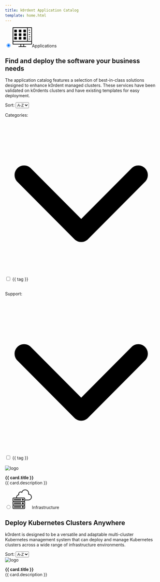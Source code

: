 ```yaml
---
title: k0rdent Application Catalog
template: home.html
---
```

<script src="https://unpkg.com/vue@3/dist/vue.global.js"></script>
<div id="app">
  <div class="maintabs">
    <input type="radio" id="apps" name="maintabs" checked="checked" @change="switchedTabs($event)">
    <label for="apps"><img src="img/icon-apps.svg" />Applications</label>
    <div class="tab tab_apps-content">
        <div class="tab_apps-top">
            <div class="left-side">
              <h2>Find and deploy the software your business needs</h2>
              <p>The application catalog features a selection of best-in-class solutions designed to enhance k0rdent managed clusters. These services have been validated on k0rdents clusters and have existing templates for easy deployment.</p>
            </div>
            <div class="right-side">
              <div class="filters-section">
                  <div class="select-wrapper">
                    <label for="ordering-apps">Sort: </label>
                    <select id="ordering-apps" @change="ordering">
                        <option value="asc">A-Z</option>
                        <option value="desc">Z-A</option>
                    </select>
                  </div>
              </div>
            </div>
        </div>
        <div class="tab_apps-bottom">
          <div class="tab_apps-sidebar">
            <p class="categories-title" @click="toggleExpanded($event)">Categories: <svg xmlns="http://www.w3.org/2000/svg" viewBox="0 0 512 512"><path d="M233.4 406.6c12.5 12.5 32.8 12.5 45.3 0l192-192c12.5-12.5 12.5-32.8 0-45.3s-32.8-12.5-45.3 0L256 338.7 86.6 169.4c-12.5-12.5-32.8-12.5-45.3 0s-12.5 32.8 0 45.3l192 192z"/></svg></p>
            <div id="filterTagsApps" class="expandable-list">
              <div v-for="tag in [...tagsSet].sort((a, b) => a.localeCompare(b))">
                <input type="checkbox" 
                  :id="tag.replace(/[ /]/g, '-').toLowerCase()" 
                  :name="tag.replace(/[ /]/g, '-').toLowerCase()" 
                  :value="tag.replace(/[ /]/g, '-').toLowerCase()" 
                  v-model="checkboxesApps">
                <label :for="tag.replace(/[ /]/g, '-').toLowerCase()">{{ tag }}</label>
              </div>
              <br>
            </div>
            <p class="categories-title" @click="toggleExpanded($event)">Support: <svg xmlns="http://www.w3.org/2000/svg" viewBox="0 0 512 512"><path d="M233.4 406.6c12.5 12.5 32.8 12.5 45.3 0l192-192c12.5-12.5 12.5-32.8 0-45.3s-32.8-12.5-45.3 0L256 338.7 86.6 169.4c-12.5-12.5-32.8-12.5-45.3 0s-12.5 32.8 0 45.3l192 192z"/></svg></p>
            <div id="filterTagsApps" class="expandable-list">
              <div v-for="tag in [...supportTypeSet].sort((a, b) => a.localeCompare(b))">
                <input type="checkbox" 
                  :id="tag.replace(/[ /]/g, '-').toLowerCase()" 
                  :name="tag.replace(/[ /]/g, '-').toLowerCase()" 
                  :value="tag.replace(/[ /]/g, '-').toLowerCase()" 
                  v-model="checkboxesAppsSupport">
                <label :for="tag.replace(/[ /]/g, '-').toLowerCase()">{{ tag }}</label>
              </div>
              <br>
            </div>
          </div>
          <div class="tab_apps-main-content">
            <div id="cards-apps" class="grid">
              <a class="card" :href="card.link" v-for="card in data_apps_filtered">
                <img :src="updateRelLink(card.logo, card.appDir)" alt="logo" />
                <p>
                  <b>{{ card.title }}</b>
                <br>
                {{ card.description }}
                </p>
              </a>
            </div>
          <!-- <button class="btn-show-more-apps">Show More</button>  -->
        </div>
      </div>
    </div>
    <input type="radio" id="infra" name="maintabs" @change="switchedTabs($event)">
    <label for="infra"><img src="img/icon-infra.svg" />Infrastructure</label>
    <div class="tab tabs_infra-content">
      <div class="tab_apps-top">
          <div class="left-side">
            <h2>Deploy Kubernetes Clusters Anywhere</h2>
            <p>k0rdent is designed to be a versatile and adaptable multi-cluster Kubernetes management system that can deploy and manage Kubernetes clusters across a wide range of infrastructure environments.</p>
          </div>
          <div class="right-side">
            <div class="filters-section">
              <div class="select-wrapper">
                  <label for="ordering-infra">Sort: </label>
                  <select id="ordering-infra" @change="ordering">
                      <option value="asc">A-Z</option>
                      <option value="desc">Z-A</option>
                  </select>
              </div>
            </div>
          </div>
      </div>
      <div class="tabs_infra-main-content">
        <div id="cards-infra" class="grid">
          <a class="card" :href="card.link" v-for="card in data_infra">
            <img :src="updateRelLink(card.logo, card.appDir)" alt="logo" />
            <p>
              <b>{{ card.title }}</b>
            <br>
            {{ card.description }}
            </p>
          </a>
        </div>
        <!-- <button class="btn-show-more-infra">Show More</button> -->
      </div>
    </div>
  </div>
</div>


<script>
  const { createApp, ref, onMounted, computed, watch, router } = Vue

  createApp({
    setup() {
      //vars
      const data = ref([])
      const data_infra = ref([])
      const data_apps = ref([])
      const data_apps_filtered = ref([])
      const checkboxesApps = ref([])
      const checkboxesAppsSupport = ref([])
      const tagsSet = new Set()
      const supportTypeSet = new Set()

      //methods
      const readData = ()=>{
        fetch("fetched_metadata.json")
          .then(response => response.json())
          .then(res => {
            data.value = res
            data_infra.value = res.filter(item=>item.type === 'infra')
            data_apps.value = res.filter(item=>item.type !== 'infra')

            data_apps.value.forEach(item=>{
              if(item.support_type !==''){
                supportTypeSet.add(item.support_type)
              } else {
                // add support_type "Community" to all items that doesn't have "Enterprise"-tag
                item.support_type = "Community"
                supportTypeSet.add(item.support_type)
              }
              item.tags.forEach(tag => tagsSet.add(tag));
            })
            data_apps_filtered.value = data_apps.value
            sortingByTitle(data_apps_filtered.value, 'asc')
            sortingByTitle(data_infra.value, 'asc')

            updateCheckboxesFromURL()
          })
      }

      const sortingByTitle = (arr, order)=>{
        if(order === 'asc'){
          arr.sort((a, b) => a.title.localeCompare(b.title))
        } else {
          arr.sort((a, b) => b.title.localeCompare(a.title))
        }
      }

      const ordering = (event) => {
        if(event.target.id==='ordering-apps'){
          if(event.target.value === 'asc'){
            sortingByTitle(data_apps_filtered.value, 'asc')
          } else {
            sortingByTitle(data_apps_filtered.value, 'desc')
          }
        }
        if(event.target.id==='ordering-infra'){
          if(event.target.value === 'asc'){
            sortingByTitle(data_infra.value, 'asc')
          } else {
            sortingByTitle(data_infra.value, 'desc')
          }
        }
      }

      const updateRelLink = (link, appName) => {
        if (link.startsWith("./")) {
          return link.replace("./", `./apps/${appName}/`)
        }
        return link;
      }

      const updateURL = () => {
        let queryString = checkboxAppsNormalized.value.length ? `?category=${checkboxAppsNormalized.value.join(",")}` : "";
        history.replaceState({}, '', window.location.pathname + queryString)
      }

      function updateCheckboxesFromURL() {
        let params = new URLSearchParams(window.location.search);
        let hash_param = window.location.hash;
        if(document.getElementById(hash_param.replace('#', ''))){
          document.getElementById(hash_param.replace('#', '')).checked = true;
        }
        let selectedCategories = params.get("category");
        if (selectedCategories) {
          let selectedArray = selectedCategories.split(",");
          selectedArray.forEach(item=>{
            checkboxesApps.value.push(item)
          })
        }
      }

      const switchedTabs = (event)=>{
        if(event.target.id === 'apps'){
          history.replaceState({}, '', '#apps')
        }
        if(event.target.id === 'infra'){
          history.replaceState({}, '', '#infra')
        }
      }

      const toggleExpanded = (event) => {
        event.target.classList.toggle('expanded');
      }

      const checkboxAppsNormalized = computed(()=>{
        return checkboxesApps.value.map(item=>{
          return item.replace(/[ /]/g, "-").toLowerCase();
        })
      })

      onMounted(() => {
        readData()
        document.addEventListener("DOMContentLoaded", function () {
          // Loop through all keys in localStorage
          for (let i = 0; i < localStorage.length; i++) {
              let key = localStorage.key(i);
              if (key && key.includes("__tabs")) {
                  localStorage.removeItem(key);
                  break; // Stop after finding and removing the key
              }
          }
        });
      })

      watch(checkboxesApps, (newVal, oldVal) => {
        let item_tags_lowercased = []
        if(newVal.length>0){
          data_apps_filtered.value = data_apps.value.filter(item=>{
            item_tags_lowercased = item.tags.map(item => item.replace(/[ /]/g, "-").toLowerCase())
            if(checkboxesAppsSupport.value.length>0){
              return checkboxesApps.value.every( elem => item_tags_lowercased.includes(elem.replace(/[ /]/g, "-").toLowerCase()) ) && checkboxesAppsSupport.value.every(elem => elem === item.support_type.replace(/[ /]/g, "-").toLowerCase()) 
            } else {
              return checkboxesApps.value.every( elem => item_tags_lowercased.includes(elem.replace(/[ /]/g, "-").toLowerCase()) )
            } 
          })
        } else {
          if(checkboxesAppsSupport.value.length>0){
            data_apps_filtered.value = data_apps.value.filter(item=>{
              return checkboxesAppsSupport.value.every(elem => elem === item.support_type.replace(/[ /]/g, "-").toLowerCase())
            })
          } else {
            data_apps_filtered.value = data_apps.value
          }
        }
        updateURL()
      }, { deep: true })

      watch(checkboxesAppsSupport, (newVal, oldVal) => {
        let item_tags_lowercased = []
        if(newVal.length>0){
          data_apps_filtered.value = data_apps.value.filter(item=>{
            item_tags_lowercased = item.tags.map(item => item.replace(/[ /]/g, "-").toLowerCase())
            if(checkboxesApps.value.length>0){
              return checkboxesAppsSupport.value.every(elem => elem === item.support_type.replace(/[ /]/g, "-").toLowerCase()) && checkboxesApps.value.every( elem => item_tags_lowercased.includes(elem.replace(/[ /]/g, "-").toLowerCase()) )
            } else {
              return checkboxesAppsSupport.value.every(elem => elem === item.support_type.replace(/[ /]/g, "-").toLowerCase())
            }
          })
        } else {
          if(checkboxesApps.value.length>0){
            data_apps_filtered.value = data_apps.value.filter(item=>{
              item_tags_lowercased = item.tags.map(item => item.replace(/[ /]/g, "-").toLowerCase())
              return checkboxesApps.value.every( elem => item_tags_lowercased.includes(elem.replace(/[ /]/g, "-").toLowerCase()) )
            })
          } else {
            data_apps_filtered.value = data_apps.value
          }
        }
      }, { deep: true })

      return {
        data,
        data_infra,
        data_apps,
        data_apps_filtered,
        updateRelLink,
        tagsSet,
        supportTypeSet,
        ordering,
        checkboxesApps,
        checkboxesAppsSupport,
        toggleExpanded,
        switchedTabs
      }
    }
  }).mount('#app')
  
</script>

